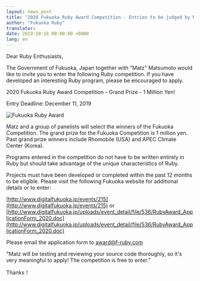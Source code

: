 ```yaml
---
layout: news_post
title: "2020 Fukuoka Ruby Award Competition - Entries to be judged by Matz"
author: "Fukuoka Ruby"
translator:
date: 2019-10-16 00:00:00 +0000
lang: en
---
```


Dear Ruby Enthusiasts,

The Government of Fukuoka, Japan together with "Matz" Matsumoto would like to invite you to enter the following Ruby competition. If you have developed an interesting Ruby program, please be encouraged to apply.

2020 Fukuoka Ruby Award Competition - Grand Prize - 1 Million Yen!

Entry Deadline: December 11, 2019

![Fukuoka Ruby Award](https://www.digitalfukuoka.jp/javascripts/kcfinder/upload/images/fukuokarubyaward2017.png)

Matz and a group of panelists will select the winners of the Fukuoka Competition. The grand prize for the Fukuoka Competition is 1 million yen. Past grand prize winners include Rhomobile (USA) and APEC Climate Center (Korea).


Programs entered in the competition do not have to be written entirely in Ruby but should take advantage of the unique characteristics of Ruby.

Projects must have been developed or completed within the past 12 months to be eligible. Please visit the following Fukuoka website for additional details or to enter:

[http://www.digitalfukuoka.jp/events/215](http://www.digitalfukuoka.jp/events/215) or
[http://www.digitalfukuoka.jp/uploads/event_detail/file/536/RubyAward_ApplicationForm_2020.doc](http://www.digitalfukuoka.jp/uploads/event_detail/file/536/RubyAward_ApplicationForm_2020.doc)

Please email the application form to award@f-ruby.com

"Matz will be testing and reviewing your source code thoroughly, so it's very meaningful to apply! The competition is free to enter."

Thanks！
